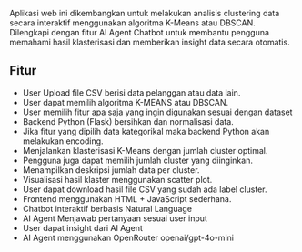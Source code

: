 Aplikasi web ini dikembangkan untuk melakukan analisis clustering data secara interaktif menggunakan algoritma K-Means atau DBSCAN. Dilengkapi dengan fitur AI Agent Chatbot untuk membantu pengguna memahami hasil klasterisasi dan memberikan insight data secara otomatis.

## Fitur
- User Upload file CSV berisi data pelanggan atau data lain.
- User dapat memilih algoritma K-MEANS atau DBSCAN.
- User memilih fitur apa saja yang ingin digunakan sesuai dengan dataset
- Backend Python (Flask) bersihkan dan normalisasi data.
- Jika fitur yang dipilih data kategorikal maka backend Python akan melakukan encoding.
- Menjalankan klasterisasi K-Means dengan jumlah cluster optimal.
- Pengguna juga dapat memilih jumlah cluster yang diinginkan.
- Menampilkan deskripsi jumlah data per cluster.
- Visualisasi hasil klaster menggunakan scatter plot.
- User dapat download hasil file CSV yang sudah ada label cluster.
- Frontend menggunakan HTML + JavaScript sederhana.
- Chatbot interaktif berbasis Natural Language
- AI Agent Menjawab pertanyaan sesuai user input
- User dapat insight dari AI Agent
- AI Agent menggunakan OpenRouter openai/gpt-4o-mini